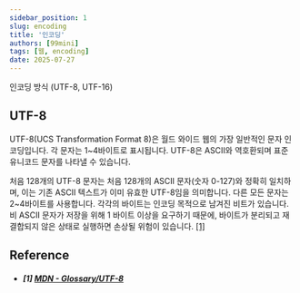 ```yaml
---
sidebar_position: 1
slug: encoding
title: '인코딩'
authors: [99mini]
tags: [웹, encoding]
date: 2025-07-27
---
```


인코딩 방식 (UTF-8, UTF-16)

<!--truncate-->

## UTF-8

UTF-8(UCS Transformation Format 8)은 월드 와이드 웹의 가장 일반적인 문자 인코딩입니다. 각 문자는 1~4바이트로 표시됩니다. UTF-8은 ASCII와 역호환되며 표준 유니코드 문자를 나타낼 수 있습니다.

처음 128개의 UTF-8 문자는 처음 128개의 ASCII 문자(숫자 0-127)와 정확히 일치하며, 이는 기존 ASCII 텍스트가 이미 유효한 UTF-8임을 의미합니다. 다른 모든 문자는 2~4바이트를 사용합니다. 각각의 바이트는 인코딩 목적으로 남겨진 비트가 있습니다. 비 ASCII 문자가 저장을 위해 1 바이트 이상을 요구하기 때문에, 바이트가 분리되고 재결합되지 않은 상태로 실행하면 손상될 위험이 있습니다. [[1]](#1-mdn---glossaryutf-8)

## Reference

- ##### [1] [MDN - Glossary/UTF-8](https://developer.mozilla.org/ko/docs/Glossary/UTF-8)
